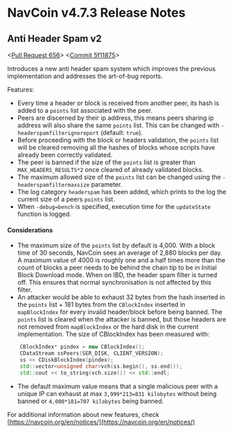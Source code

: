 # NavCoin v4.7.3 Release Notes

## Anti Header Spam v2

<[Pull Request 656](https://github.com/navcoin/navcoin-core/pull/656)>
<[Commit 5f11875](https://github.com/navcoin/navcoin-core/commit/5f118753a1900241e9cf8ea38281e4fe75cfeae8)>

Introduces a new anti header spam system which improves the previous implementation and addresses the art-of-bug reports.

Features:

- Every time a header or block is received from another peer, its hash is added to a `points` list associated with the peer. 
- Peers are discerned by their ip address, this means peers sharing ip address will also share the same `points` list. This can be changed with `-headerspamfilterignoreport` (default: `true`).
- Before proceeding with the block or headers validation, the `points` list will be cleared removing all the hashes of blocks whose scripts have already been correctly validated.
- The peer is banned if the size of the `points` list is greater than `MAX_HEADERS_RESULTS*2` once cleared of already validated blocks.
- The maximum allowed size of the `points` list can be changed using the `-headerspamfiltermaxsize` parameter.
- The log category `headerspam` has been added, which prints to the log the current size of a peers `points` list.
- When `-debug=bench` is specified, execution time for the `updateState` function is logged.

#### Considerations

- The maximum size of the `points` list by default is 4,000. With a block time of 30 seconds, NavCoin sees an average of 2,880 blocks per day. A maximum value of 4000 is roughly one and a half times more than the count of blocks a peer needs to be behind the chain tip to be in Initial Block Download mode. When on IBD, the header spam filter is turned off. This ensures that normal synchronisation is not affected by this filter.
- An attacker would be able to exhaust 32 bytes from the hash inserted in the `points` list + 181 bytes from the `CBlockIndex` inserted in `mapBlockIndex` for every invalid header/block before being banned. The `points` list is cleared when the attacker is banned, but those headers are not removed from `mapBlockIndex` or the hard disk in the current implementation. The size of CBlockIndex has been measured with:
```c++
    CBlockIndex* pindex = new CBlockIndex();
    CDataStream ssPeers(SER_DISK, CLIENT_VERSION);
    ss << CDiskBlockIndex(pindex);
    std::vector<unsigned char>vch(ss.begin(), ss.end());
    std::cout << to_string(vch.size()) << std::endl;
```
- The default maximum value means that a single malicious peer with a unique IP can exhaust at max `3,999*213=831 kilobytes` without being banned or `4,000*181=707 kilobytes` being banned.

For additional information about new features, check [https://navcoin.org/en/notices/](https://navcoin.org/en/notices/) 

